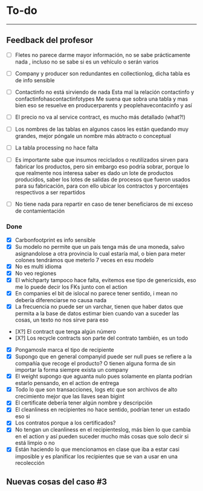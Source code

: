 # To-do
---
## Feedback del profesor
- [ ] Fletes no parece darme mayor información, no se sabe prácticamente nada , incluso no se sabe si es un vehículo o serán varios
- [ ] Company y producer son redundantes en collectionlog, dicha tabla es de info sensible

- [ ] Contactinfo no está sirviendo de nada
    Esta mal la relación contactinfo y confactinfohascontactinfotypes
    Me suena que sobra una tabla y mas bien eso se resuelve en producerparents y peoplehavecontacinfo y así
- [ ] El precio no va al service contract, es mucho más detallado (what?!)
- [ ] Los nombres de las tablas en algunos casos les están quedando muy grandes, mejor póngale un nombre más abtracto o conceptual
- [ ] La tabla processing no hace falta
- [ ] Es importante sabe que insumos reciclados o reutilizados sirven para fabricar los productos, pero sin embargo eso podría sobrar, porque lo que realmente nos interesa saber es dado un lote de productos producidos, saber los lotes de salidas de procesos que fueron usados para su fabricación, para con ello ubicar los contractos y porcentajes respectivos a ser repartidos
- [ ] No tiene nada para repartir en caso de tener beneficiaros de mi exceso de contamientación
### Done
- [X] Carbonfootprint es info sensible
- [X] Su modelo no permite que un país tenga más de una moneda, salvo asignandolose a otra provincia lo cual estaría mal, o bien para meter colones tendrámos que meterlo 7 veces en esu modelo
- [X] No es multi idioma
- [X] No veo regiones
- [X] El whichparty tampoco hace falta, evitemos ese tipo de genericsids, eso me lo puede decir los FKs junto con el action
- [X] En companies el bit de islocal no parece tener sentido, i mean no debería diferenciarse no causa nada
- [X] La frecuencia  no puede ser un varchar, tienen que haber datos que permita a la base de datos estimar bien cuando van a suceder las cosas, un texto no nos sirve para eso
- [X?] El contract que tenga algún número
- [X?] Los recycle contracts son parte del contrato también, es un todo
- [X] Pongamosle marca el tipo de recipiente
- [X] Supongo que en general companyid puede ser null pues se refiere a la compañía que recoge el producto? O tienen alguna forma de sin importar la forma siempre exista un company
- [X] El weight supongo que aguanta nulo pues solamente en planta podrían estarlo pensando, en el action de entrega
- [X] Todo lo que son transacciones, logs etc que son archivos de alto crecimiento mejor que las llaves sean bigint
- [X] El certificate debería tener algún nombre y descripción
- [X] El cleanliness en recipientes no hace sentido, podrían tener un estado eso si
- [X] Los contratos porque a los certificados?
- [X] No tengan un cleanliness en el recipienteslog, más bien lo que cambia en el action y así pueden suceder mucho más cosas que solo decir si está limpio o no
- [X] Están haciendo lo que mencionamos en clase que iba a estar casi imposible y es planificar los recipientes que se van a usar en una recolección
## Nuevas cosas del caso #3
